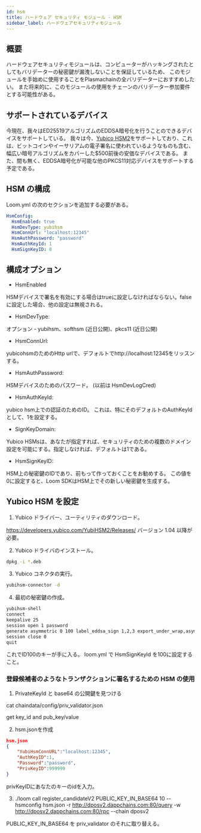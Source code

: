 ```yaml
---
id: hsm
title: ハードウェア セキュリティ モジュール - HSM
sidebar_label: ハードウェアセキュリティモジュール
---
```

## 概要

ハードウェアセキュリティモジュールは、コンピューターがハッキングされたとしてもバリデーターの秘密鍵が漏洩しないことを保証しているため、 このモジュールを手始めに使用することをPlasmachainの全バリデーターにおすすめしたい。 また将来的に、このモジュールの使用をチェーンのバリデーター参加要件とする可能性がある。

## サポートされているデバイス

今現在、我々はED25519アルゴリズムのEDDSA暗号化を行うことのできるデバイスをサポートしている。 我々は今、[Yubico HSM2](https://www.yubico.com/products/yubihsm/)をサポートしており、これは、ビットコインやイーサリアムの電子署名に使われているようなものも含む、幅広い暗号アルゴリズムをカバーした$500前後の安価なデバイスである。 また、間も無く、EDDSA暗号化が可能な他のPKCS11対応デバイスをサポートする予定である。

## HSM の構成

Loom.yml の次のセクションを追加する必要がある。

```yaml
HsmConfig:
  HsmEnabled: true
  HsmDevType: yubihsm
  HsmConnUrl: "localhost:12345"
  HsmAuthPassword: "password"
  HsmAuthKeyId: 1
  HsmSignKeyID: 0
```

## 構成オプション

* HsmEnabled

HSMデバイスで署名を有効にする場合はtrueに設定しなければならない。falseに設定した場合、他の設定は無視される。

* HsmDevType: 

オプション - yubihsm、softhsm (近日公開)、pkcs11 (近日公開)

* HsmConnUrl:

yubicohsmのためのHttp urlで、デフォルトでhttp://localhost:12345をリッスンする。

* HsmAuthPassword: 

HSMデバイスのためのパスワード。 (以前は HsmDevLogCred)

* HsmAuthKeyId:

yubico hsm上での認証のためのID。 これは、特にそのデフォルトのAuthKeyIdとして、1を設定する。

* SignKeyDomain:

Yubico HSMsは、あなたが指定すれば、セキュリティのための複数のドメイン設定を可能にする。指定しなければ、デフォルトは1である。

* HsmSignKeyID:

HSM上の秘密鍵のIDであり、前もって作っておくことをお勧めする。 この値を0に設定すると、Loom SDKはHSM上でその新しい秘密鍵を生成する。

## Yubico HSM を設定

1. Yubico ドライバー、ユーティリティのダウンロード。

<https://developers.yubico.com/YubiHSM2/Releases/> バージョン 1.04 以降が必要。

2. Yubico ドライバのインストール。 

```bash
dpkg -i *.deb 
```

3. Yubico コネクタの実行。

```bash
yubihsm-connector -d 
```

4. 最初の秘密鍵の作成。

```bash
yubihsm-shell
connect
keepalive 25
session open 1 password
generate asymmetric 0 100 label_eddsa_sign 1,2,3 export_under_wrap,asymmetric_sign_eddsa ed25519
session close 0
quit
```

これでID100のキーが手に入る。 loom.yml で HsmSignKeyId を100に設定すること。

### 登録候補者のようなトランザクションに署名するための HSM の使用

1. PrivateKeyId と base64 の公開鍵を見つける

cat chaindata/config/priv_validator.json

get key_id and pub_key/value

2. hsm.jsonを作成

```json
hsm.json
{
    "YubiHsmConnURL":"localhost:12345",
    "AuthKeyID":1,
    "Password":"password",
    "PrivKeyID":999999 
}
```

privKeyIDにあなたのキーのidを入力。

3. ./loom call register_candidateV2 PUBLIC_KEY_IN_BASE64 10 --hsmconfig hsm.json -r http://dposv2.dappchains.com:80/query -w http://dposv2.dappchains.com:80/rpc --chain dposv2

PUBLIC_KEY_IN_BASE64 を priv_validator のそれに取り替える。